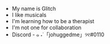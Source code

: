 - My name is Glitch
- I like musicals
- I'm learning how to be a therapist
- I'm not one for collaboration
- Discord - ๑ ˖˙「johuggedme」୨୧#0110
